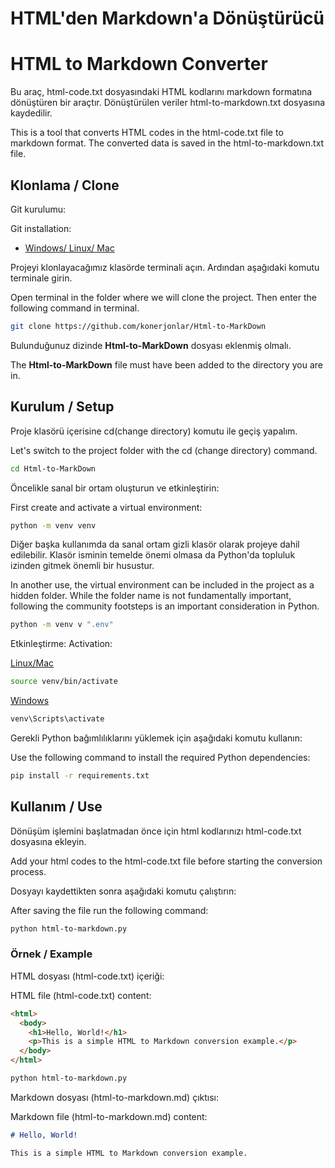 # HTML'den Markdown'a Dönüştürücü
# HTML to Markdown Converter

Bu araç, html-code.txt dosyasındaki HTML kodlarını markdown formatına dönüştüren bir araçtır. Dönüştürülen veriler html-to-markdown.txt dosyasına kaydedilir.

This is a tool that converts HTML codes in the html-code.txt file to markdown format. The converted data is saved in the html-to-markdown.txt file.

## Klonlama / Clone 

Git kurulumu: 

Git installation: 

- [Windows/ Linux/ Mac](https://www.atlassian.com/git/tutorials/install-git)
  
Projeyi klonlayacağımız klasörde terminali açın. Ardından aşağıdaki komutu terminale girin.

Open terminal in the folder where we will clone the project. Then enter the following command in terminal.

```bash
git clone https://github.com/konerjonlar/Html-to-MarkDown
```

Bulunduğunuz dizinde **Html-to-MarkDown** dosyası eklenmiş olmalı. 

The **Html-to-MarkDown** file must have been added to the directory you are in. 

## Kurulum / Setup

Proje klasörü içerisine cd(change directory) komutu ile geçiş yapalım. 

Let's switch to the project folder with the cd (change directory) command. 

```bash
cd Html-to-MarkDown
``` 

Öncelikle sanal bir ortam oluşturun ve etkinleştirin:

First create and activate a virtual environment:

```bash
python -m venv venv
```
Diğer başka kullanımda da sanal ortam gizli klasör olarak projeye dahil edilebilir. Klasör isminin temelde önemi olmasa da Python'da topluluk izinden gitmek önemli bir husustur. 

In another use, the virtual environment can be included in the project as a hidden folder. While the folder name is not fundamentally important, following the community footsteps is an important consideration in Python. 

```bash
python -m venv v ".env"
```

Etkinleştirme:
Activation:

[Linux/Mac](https://www.sinanerdinc.com/python-virtualenv-kullanimi) 

```bash
source venv/bin/activate 
```

[Windows](https://medium.com/@sonsuz_dongu_youtube/windows-ortam%C4%B1na-python-ve-virtualenv-kurma-209f0257a564) 

```bash
venv\Scripts\activate
```

Gerekli Python bağımlılıklarını yüklemek için aşağıdaki komutu kullanın:

Use the following command to install the required Python dependencies:

```bash
pip install -r requirements.txt
```

## Kullanım / Use

Dönüşüm işlemini başlatmadan önce için html kodlarınızı html-code.txt dosyasına ekleyin.

Add your html codes to the html-code.txt file before starting the conversion process.

Dosyayı kaydettikten sonra aşağıdaki komutu çalıştırın:

After saving the file run the following command:

```bash
python html-to-markdown.py

```
### Örnek / Example

HTML dosyası (html-code.txt) içeriği:

HTML file (html-code.txt) content:

```html
<html>
  <body>
    <h1>Hello, World!</h1>
    <p>This is a simple HTML to Markdown conversion example.</p>
  </body>
</html>
```

```bash
python html-to-markdown.py
```

Markdown dosyası (html-to-markdown.md) çıktısı:

Markdown file (html-to-markdown.md) content:

```markdown
# Hello, World!

This is a simple HTML to Markdown conversion example.
```
